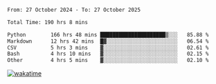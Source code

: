 <!--START_SECTION:waka-->

```txt
From: 27 October 2024 - To: 27 October 2025

Total Time: 190 hrs 8 mins

Python        166 hrs 48 mins █████████████████████▒░░░   85.88 %
Markdown      12 hrs 42 mins  █▓░░░░░░░░░░░░░░░░░░░░░░░   06.54 %
CSV           5 hrs 3 mins    ▓░░░░░░░░░░░░░░░░░░░░░░░░   02.61 %
Bash          4 hrs 10 mins   ▓░░░░░░░░░░░░░░░░░░░░░░░░   02.15 %
Other         4 hrs 5 mins    ▓░░░░░░░░░░░░░░░░░░░░░░░░   02.10 %
```

<!--END_SECTION:waka-->
[![wakatime](https://wakatime.com/badge/user/5f89a63a-5294-4958-ad30-2b3455e63f2a.svg)](https://wakatime.com/@5f89a63a-5294-4958-ad30-2b3455e63f2a)
